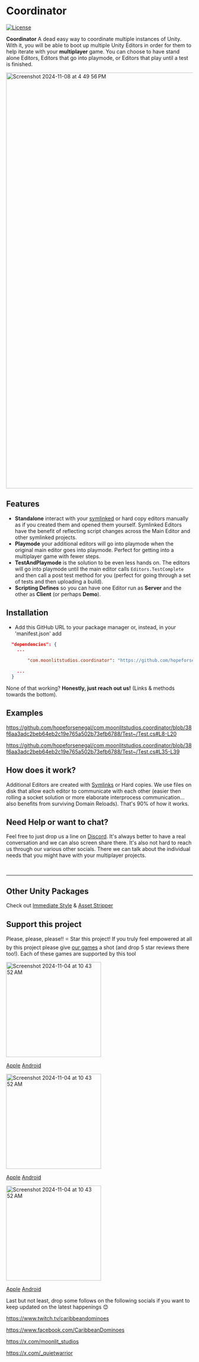 # Coordinator
[![License](https://img.shields.io/badge/license-MIT-green)](https://github.com/hopeforsenegal/immediatestyle/blob/master/LICENSE.md)

**Coordinator** A dead easy way to coordinate multiple instances of Unity. With it, you will be able to boot up multiple Unity Editors in order for them to help iterate with your **multiplayer** game. You can choose to have stand alone Editors, Editors that go into playmode, or Editors that play until a test is finished. 

<img width="1120" alt="Screenshot 2024-11-08 at 4 49 56 PM" src="https://github.com/user-attachments/assets/0bbe15bb-643b-472d-8432-5c92d1766138">

## Features

* **Standalone** interact with your [symlinked](https://en.wikipedia.org/wiki/Symbolic_link) or hard copy editors manually as if you created them and opened them yourself. Symlinked Editors have the benefit of reflecting script changes across the Main Editor and other symlinked projects.
* **Playmode** your additional editors will go into playmode when the original main editor goes into playmode. Perfect for getting into a multiplayer game with fewer steps. 
* **TestAndPlaymode** is the solution to be even less hands on. The editors will go into playmode until the main editor calls ```Editors.TestComplete``` and then call a post test method for you (perfect for going through a set of tests and then uploading a build).
* **Scripting Defines** so you can have one Editor run as **Server** and the other as **Client** (or perhaps **Demo**).

## Installation

- Add this GitHub URL to your package manager or, instead, in your 'manifest.json' add
```json
  "dependencies": {
	...

    	"com.moonlitstudios.coordinator": "https://github.com/hopeforsenegal/com.moonlitstudios.coordinator.git",

	...
  }
```

None of that working? **Honestly, just reach out us!** (Links & methods towards the bottom).


## Examples
https://github.com/hopeforsenegal/com.moonlitstudios.coordinator/blob/38f6aa3adc2beb64eb2c19e765a502b73efb6788/Test~/Test.cs#L8-L20

https://github.com/hopeforsenegal/com.moonlitstudios.coordinator/blob/38f6aa3adc2beb64eb2c19e765a502b73efb6788/Test~/Test.cs#L35-L39

## How does it work?
Additional Editors are created with [Symlinks](https://en.wikipedia.org/wiki/Symbolic_link) or Hard copies. We use files on disk that allow each editor to communicate with each other (easier then rolling a socket solution or more elaborate interprocess communication... also benefits from surviving Domain Reloads). That's 90% of how it works.

## Need Help or want to chat?
Feel free to just drop us a line on [Discord](https://discord.gg/8y87EEaftE). It's always better to have a real conversation and we can also screen share there. It's also not hard to reach us through our various other socials. There we can talk about the individual needs that you might have with your multiplayer projects.

</br>

___
## Other Unity Packages
Check out [Immediate Style](https://github.com/hopeforsenegal/com.moonlitstudios.immediatestyle) & [Asset Stripper](https://github.com/hopeforsenegal/com.moonlitstudios.assetstripper)

## Support this project 
Please, please, please!! ⭐ Star this project! If you truly feel empowered at all by this project please give [our games](https://linktr.ee/moonlit_games) a shot (and drop 5 star reviews there too!). Each of these games are supported by this tool 

<img width="256" alt="Screenshot 2024-11-04 at 10 43 52 AM" src="https://github.com/user-attachments/assets/85141dc9-110e-4a8d-b684-6c9a686c278b">

[Apple](https://apps.apple.com/us/app/caribbean-dominoes/id1588590418)
[Android](https://play.google.com/store/apps/details?id=com.MoonlitStudios.CaribbeanDominoes)

<img width="256" alt="Screenshot 2024-11-04 at 10 43 52 AM" src="https://github.com/user-attachments/assets/4266f475-ac9b-4176-9f97-985b8e1025ce">

[Apple](https://apps.apple.com/us/app/solitaire-islands/id6478837950)
[Android](https://play.google.com/store/apps/details?id=com.MoonlitStudios.SolitaireIslands)

<img width="256" alt="Screenshot 2024-11-04 at 10 43 52 AM" src="https://github.com/user-attachments/assets/13ba91c7-53b4-4469-bdd0-9f0598048a28">

[Apple](https://apps.apple.com/us/app/ludi-classic/id1536964897)
[Android](https://play.google.com/store/apps/details?id=com.MoonlitStudios.Ludi)


Last but not least, drop some follows on the following socials if you want to keep updated on the latest happenings 😊

https://www.twitch.tv/caribbeandominoes

https://www.facebook.com/CaribbeanDominoes

https://x.com/moonlit_studios

https://x.com/_quietwarrior
